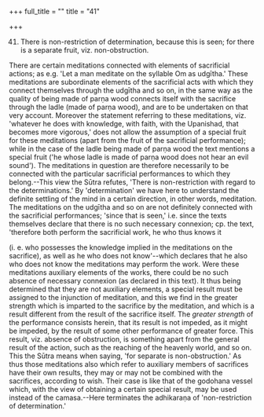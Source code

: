 +++
full_title = ""
title = "41"

+++


41. There is non-restriction of determination, because this is seen; for there is a separate fruit, viz. non-obstruction.

There are certain meditations connected with elements of sacrificial actions; as e.g. 'Let a man meditate on the syllable Om as udgītha.' These meditations are subordinate elements of the sacrificial acts with which they connect themselves through the udgītha and so on, in the same way as the quality of being made of parṇa wood connects itself with the sacrifice through the ladle (made of parṇa wood), and are to be undertaken on that very account. Moreover the statement referring to these meditations, viz. 'whatever he does with knowledge, with faith, with the Upanishad, that becomes more vigorous,' does not allow the assumption of a special fruit for these meditations (apart from the fruit of the sacrificial performance); while in the case of the ladle being made of parṇa wood the text mentions a special fruit ('he whose ladle is made of parṇa wood does not hear an evil sound'). The meditations in question are therefore necessarily to be connected with the particular sacrificial performances to which they belong.--This view the Sūtra refutes, 'There is non-restriction with regard to the determinations.' By 'determination' we have here to understand the definite settling of the mind in a certain direction, in other words, meditation. The meditations on the udgītha and so on are not definitely connected with the sacrificial performances; 'since that is seen,' i.e. since the texts themselves declare that there is no such necessary connexion; cp. the text, 'therefore both perform the sacrificial work, he who thus knows it

 (i. e. who possesses the knowledge implied in the meditations on the sacrifice), as well as he who does not know'--which declares that he also who does not know the meditations may perform the work. Were these meditations auxiliary elements of the works, there could be no such absence of necessary connexion (as declared in this text). It thus being determined that they are not auxiliary elements, a special result must be assigned to the injunction of meditation, and this we find in the greater strength which is imparted to the sacrifice by the meditation, and which is a result different from the result of the sacrifice itself. The _greater strength_ of the performance consists herein, that its result is not impeded, as it might be impeded, by the result of some other performance of greater force. This result, viz. absence of obstruction, is something apart from the general result of the action, such as the reaching of the heavenly world, and so on. This the Sūtra means when saying, 'for separate is non-obstruction.' As thus those meditations also which refer to auxiliary members of sacrifices have their own results, they may or may not be combined with the sacrifices, according to wish. Their case is like that of the godohana vessel which, with the view of obtaining a certain special result, may be used instead of the camasa.--Here terminates the adhikaraṇa of 'non-restriction of determination.'

